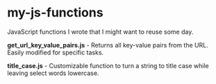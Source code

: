 my-js-functions
===============

JavaScript functions I wrote that I might want to reuse some day.

**get_url_key_value_pairs.js** - Returns all key-value pairs from the URL. Easily modified for specific tasks.

**title_case.js** - Customizable function to turn a string to title case while leaving select words lowercase.

